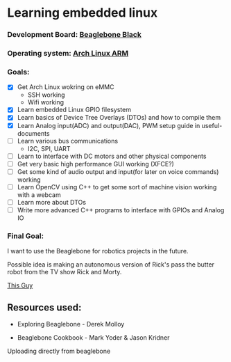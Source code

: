 # **Learning embedded linux**

### **Development Board**: [Beaglebone Black](http://beagleboard.org/black)

### **Operating system**: [Arch Linux ARM](https://archlinuxarm.org/platforms/armv7/ti/beaglebone-black)

### **Goals**:

- [x] Get Arch Linux wokring on eMMC
   - SSH working
   - Wifi working
- [x] Learn embedded Linux GPIO filesystem
- [x] Learn basics of Device Tree Overlays (DTOs) and how to compile them
- [x] Learn Analog input(ADC) and output(DAC), PWM setup guide in useful-documents
- [ ] Learn various bus communications
    - I2C, SPI, UART
- [ ] Learn to interface with DC motors and other physical components
- [ ] Get very basic high performance GUI working (XFCE?)
- [ ] Get some kind of audio output and input(for later on voice commands) working
- [ ] Learn OpenCV using C++ to get some sort of machine vision working with a webcam
- [ ] Learn more about DTOs
- [ ] Write more advanced C++ programs to interface with GPIOs and Analog IO

### **Final Goal**:
I want to use the Beaglebone for robotics projects in the future.

Possible idea is making an autonomous version of Rick's pass the butter robot from the TV show Rick and Morty.

[This Guy](http://www.wausonline.com/wp-content/uploads/2015/09/butter.png)


## **Resources used**:

- Exploring Beaglebone - Derek Molloy

- Beaglebone Cookbook - Mark Yoder & Jason Kridner
  
    
      
      
 
Uploading directly from beaglebone
